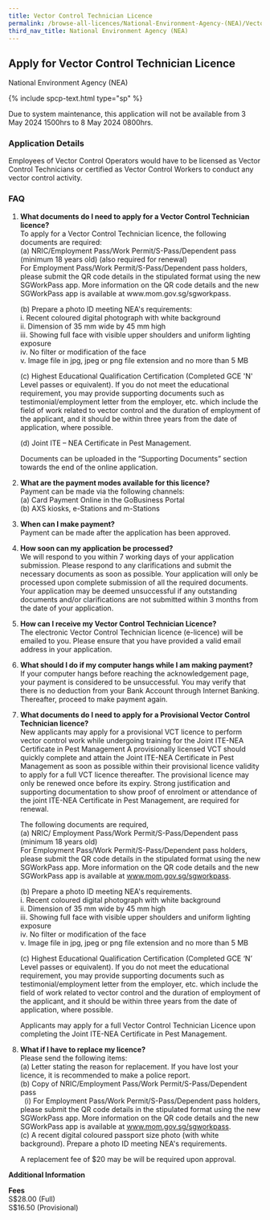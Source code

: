 ```yaml
---
title: Vector Control Technician Licence
permalink: /browse-all-licences/National-Environment-Agency-(NEA)/Vector-Control-Technician-Licence
third_nav_title: National Environment Agency (NEA)
---
```


## Apply for Vector Control Technician Licence

National Environment Agency (NEA)

{% include spcp-text.html type="sp" %}

<p>Due to system maintenance, this application will not be available from 3 May 2024 1500hrs to 8 May 2024 0800hrs.</p>

<H3>Application Details</H3>

<p>Employees of Vector Control Operators would have to be licensed as Vector Control Technicians or&nbsp;certified as&nbsp;Vector Control Workers to conduct any vector control activity.</p>
<h3>FAQ</h3>
<ol>
<li>
<p><strong>What documents do I need to apply for a Vector Control Technician licence?<br></strong>To apply for a Vector Control Technician licence, the following documents are required:<br>(a) NRIC/Employment Pass/Work Permit/S-Pass/Dependent pass (minimum 18 years old) (also required for renewal)<br>For Employment Pass/Work Permit/S-Pass/Dependent pass holders, please submit the QR code details in the stipulated format using the new SGWorkPass app. More information on the QR code details and the new SGWorkPass app is available at www.mom.gov.sg/sgworkpass.</p>
<p>(b) Prepare a photo ID meeting NEA's requirements:<br>i. Recent coloured digital photograph with white background<br>ii. Dimension of 35 mm wide by 45 mm high<br>iii. Showing full face with visible upper shoulders and uniform lighting exposure<br>iv. No filter or modification of the face<br>v. Image file in jpg, jpeg or png file extension and no more than 5 MB</p>
<p>(c) Highest Educational Qualification Certification (Completed GCE 'N' Level passes or equivalent). If you do not meet the educational requirement, you may provide supporting documents such as testimonial/employment letter from the employer, etc. which include the field of work related to vector control and the duration of employment of the applicant, and it should be within three years from the date of application, where possible.</p>
<p>(d) Joint ITE &ndash; NEA Certificate in Pest Management.</p>
<p>Documents can be uploaded in the &ldquo;Supporting Documents&rdquo; section towards the end of the online application.</p>
</li>
<li>
<p><strong>What are the payment modes available for this licence?<br></strong>Payment can be made via the following channels:<br>(a) Card Payment Online in the GoBusiness Portal<br>(b) AXS kiosks, e-Stations and m-Stations</p>
</li>
<li>
<p><strong>When can I make payment? </strong><br>Payment can be made after the application has been approved.</p>
</li>
<li>
<p><strong>How soon can my application be processed? </strong><br>We will respond to you within 7 working days of your application submission. Please respond to any clarifications and submit the necessary documents as soon as possible. Your application will only be processed upon complete submission of all the required documents. Your application may be deemed unsuccessful if any outstanding documents and/or clarifications are not submitted within 3 months from the date of your application.</p>
</li>
<li>
<p><strong>How can I receive my Vector Control Technician Licence? </strong><br>The electronic Vector Control Technician licence (e-licence) will be emailed to you. Please ensure that you have provided a valid email address in your application.</p>
</li>
<li>
<p><strong>What should I do if my computer hangs while I am making payment?</strong><br>If your computer hangs before reaching the acknowledgement page, your payment is considered to be unsuccessful. You may verify that there is no deduction from your Bank Account through Internet Banking. Thereafter, proceed to make payment again.</p>
</li>
<li>
<p><strong>What documents do I need to apply for a Provisional Vector Control Technician licence?<br></strong>New applicants may apply for a provisional VCT licence to perform vector control work while undergoing training for the Joint ITE-NEA Certificate in Pest Management A provisionally licensed VCT should quickly complete and attain the Joint ITE-NEA Certificate in Pest Management as soon as possible within their provisional licence validity to apply for a full VCT licence thereafter. The provisional licence may only be renewed once before its expiry. Strong justification and supporting documentation to show proof of enrolment or attendance of the joint ITE-NEA Certificate in Pest Management, are required for renewal.&nbsp;</p>
<p>The following documents are required,<br>(a) NRIC/ Employment Pass/Work Permit/S-Pass/Dependent pass (minimum 18 years old)<br>For Employment Pass/Work Permit/S-Pass/Dependent pass holders, please submit the QR code details in the stipulated format using the new SGWorkPass app. More information on the QR code details and the new SGWorkPass app is available at <a href="http://www.mom.gov.sg/sgworkpass" target="_blank" rel="noopener">www.mom.gov.sg/sgworkpass</a>.</p>
<p>(b) Prepare a photo ID meeting NEA's requirements.<br>i. Recent coloured digital photograph with white background<br>ii. Dimension of 35 mm wide by 45 mm high<br>iii. Showing full face with visible upper shoulders and uniform lighting exposure<br>iv. No filter or modification of the face<br>v. Image file in jpg, jpeg or png file extension and no more than 5 MB</p>
<p>(c) Highest Educational Qualification Certification (Completed GCE &lsquo;N&rsquo; Level passes or equivalent). If you do not meet the educational requirement, you may provide supporting documents such as testimonial/employment letter from the employer, etc. which include the field of work related to vector control and the duration of employment of the applicant, and it should be within three years from the date of application, where possible.</p>
<p>Applicants may apply for a full Vector Control Technician Licence upon completing the Joint ITE-NEA Certificate in Pest Management.</p>
</li>
<li><strong>What if I have to replace my licence?<br></strong>Please send the following items:<br>(a) Letter stating the reason for replacement. If you have lost your licence, it is recommended to make a police report.<br>(b) Copy of NRIC/Employment Pass/Work Permit/S-Pass/Dependent pass<br>&nbsp; (i) For Employment Pass/Work Permit/S-Pass/Dependent pass holders, please submit the QR code details in the stipulated format using the new SGWorkPass app. More information on the QR code details and the new SGWorkPass app is available at <a href="http://www.mom.gov.sg/sgworkpass" target="_blank" rel="noopener">www.mom.gov.sg/sgworkpass</a>.<br>(c) A recent digital coloured passport size photo (with white background). Prepare a photo ID meeting NEA's requirements.
<p>A replacement fee of $20 may be will be required upon approval.</p>
</li>
</ol>

<strong>Additional Information</strong>

<p><strong>Fees<br></strong>S$28.00 (Full)<br>S$16.50 (Provisional)</p>

